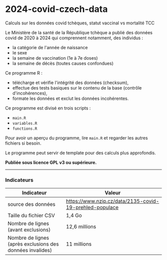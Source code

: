 # 2024-covid-czech-data
Calculs sur les données covid tchèques, statut vaccinal vs mortalité TCC

Le Ministère de la santé de la République tchèque a publié des données covid de 2020 à 2024 qui comprennent notamment, des individus :

- la catégorie de l'année de naissance
- le sexe
- la semaine de vaccination (1e à 7e doses)
- la semaine de décès (toutes causes confondues)

Ce programme R :

- télécharge et vérifie l'intégrité des données (checksum),
- effectue des tests basiques sur le contenu de la base (contrôle d'incohérences),
- formate les données et exclut les données incohérentes.

Ce programme est divisé en trois scripts :

- `main.R`
- `variables.R`
- `functions.R`

Pour avoir un aperçu du programme, lire `main.R` et regarder les autres fichiers si besoin.

Le programme peut servir de template pour des calculs plus approfondis.

**Publiée sous licence GPL v3 ou supérieure.**

---

### Indicateurs

| Indicateur                                         | Valeur         |
|----------------------------------------------------|----------------|
|source des données|https://www.nzip.cz/data/2135-covid-19-prehled-populace|
|Taille du fichier CSV                              | 1,4 Go         |
| Nombre de lignes (avant exclusions)                | 12,6 millions  |
| Nombre de lignes (après exclusions des données invalides) | 11 millions    |

